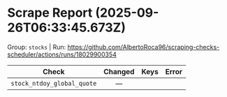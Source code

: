# Scrape Report (2025-09-26T06:33:45.673Z)

Group: `stocks`  |  Run: https://github.com/AlbertoRoca96/scraping-checks-scheduler/actions/runs/18029900354

| Check | Changed | Keys | Error |
|---|:---:|:--|:--|
| `stock_ntdoy_global_quote` | — |  |  |
